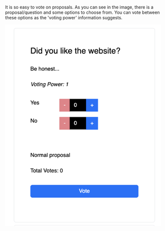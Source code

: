 It is so easy to vote on proposals. As you can see in the image, there is a proposal/question and some options to choose from. You can vote between these options as the 'voting power' information suggests.

![](../../images/voting.png)
